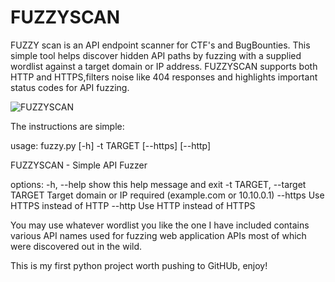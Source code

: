 # FUZZYSCAN
FUZZY scan is an API endpoint scanner for CTF's and BugBounties. This simple tool helps discover hidden API paths by fuzzing with a supplied wordlist against a target domain or IP address. FUZZYSCAN supports both HTTP and HTTPS,filters noise like 404 responses and highlights important status codes for API fuzzing.



![FUZZYSCAN](./FUZZYSCAN.gif)
















The instructions are simple:

usage: fuzzy.py [-h] -t TARGET [--https] [--http]

FUZZYSCAN - Simple API Fuzzer

options:
  -h, --help            show this help message and exit
  -t TARGET, --target TARGET
                        Target domain or IP required (example.com or 10.10.0.1)
  --https               Use HTTPS instead of HTTP
  --http                Use HTTP instead of HTTPS

You may use whatever wordlist you like the one I have included contains various API names used for fuzzing web application APIs most of which were discovered out in the wild.

This is my first python project worth pushing to GitHUb, enjoy!
